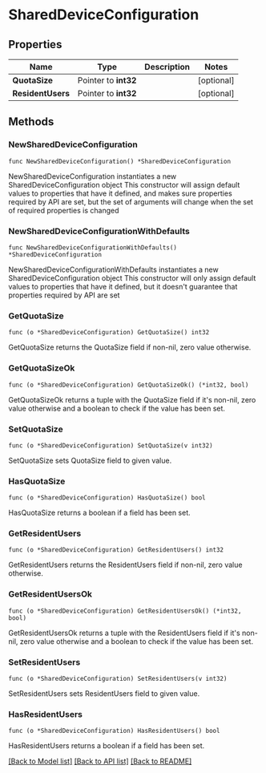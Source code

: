 # SharedDeviceConfiguration

## Properties

Name | Type | Description | Notes
------------ | ------------- | ------------- | -------------
**QuotaSize** | Pointer to **int32** |  | [optional] 
**ResidentUsers** | Pointer to **int32** |  | [optional] 

## Methods

### NewSharedDeviceConfiguration

`func NewSharedDeviceConfiguration() *SharedDeviceConfiguration`

NewSharedDeviceConfiguration instantiates a new SharedDeviceConfiguration object
This constructor will assign default values to properties that have it defined,
and makes sure properties required by API are set, but the set of arguments
will change when the set of required properties is changed

### NewSharedDeviceConfigurationWithDefaults

`func NewSharedDeviceConfigurationWithDefaults() *SharedDeviceConfiguration`

NewSharedDeviceConfigurationWithDefaults instantiates a new SharedDeviceConfiguration object
This constructor will only assign default values to properties that have it defined,
but it doesn't guarantee that properties required by API are set

### GetQuotaSize

`func (o *SharedDeviceConfiguration) GetQuotaSize() int32`

GetQuotaSize returns the QuotaSize field if non-nil, zero value otherwise.

### GetQuotaSizeOk

`func (o *SharedDeviceConfiguration) GetQuotaSizeOk() (*int32, bool)`

GetQuotaSizeOk returns a tuple with the QuotaSize field if it's non-nil, zero value otherwise
and a boolean to check if the value has been set.

### SetQuotaSize

`func (o *SharedDeviceConfiguration) SetQuotaSize(v int32)`

SetQuotaSize sets QuotaSize field to given value.

### HasQuotaSize

`func (o *SharedDeviceConfiguration) HasQuotaSize() bool`

HasQuotaSize returns a boolean if a field has been set.

### GetResidentUsers

`func (o *SharedDeviceConfiguration) GetResidentUsers() int32`

GetResidentUsers returns the ResidentUsers field if non-nil, zero value otherwise.

### GetResidentUsersOk

`func (o *SharedDeviceConfiguration) GetResidentUsersOk() (*int32, bool)`

GetResidentUsersOk returns a tuple with the ResidentUsers field if it's non-nil, zero value otherwise
and a boolean to check if the value has been set.

### SetResidentUsers

`func (o *SharedDeviceConfiguration) SetResidentUsers(v int32)`

SetResidentUsers sets ResidentUsers field to given value.

### HasResidentUsers

`func (o *SharedDeviceConfiguration) HasResidentUsers() bool`

HasResidentUsers returns a boolean if a field has been set.


[[Back to Model list]](../README.md#documentation-for-models) [[Back to API list]](../README.md#documentation-for-api-endpoints) [[Back to README]](../README.md)


